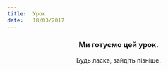 ```yaml
---
title:  Урок
date:   18/03/2017
---
```


### <center>Ми готуємо цей урок.</center>
<center>Будь ласка, зайдіть пізніше.</center>
